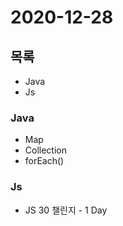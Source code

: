 # 2020-12-28

## 목록

- Java
- Js

### Java

- Map
- Collection
- forEach()

### Js

- JS 30 챌린지 - 1 Day
